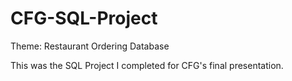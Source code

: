 # CFG-SQL-Project
Theme: Restaurant Ordering Database

This was the SQL Project I completed for CFG's final presentation.
